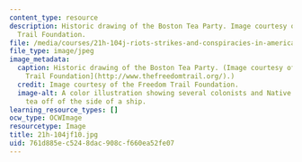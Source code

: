 ```yaml
---
content_type: resource
description: Historic drawing of the Boston Tea Party. Image courtesy of the Freedom
  Trail Foundation.
file: /media/courses/21h-104j-riots-strikes-and-conspiracies-in-american-history-fall-2010/761d885ec5248dac908cf660ea52fe07_21h-104jf10.jpg
file_type: image/jpeg
image_metadata:
  caption: Historic drawing of the Boston Tea Party. (Image courtesy of the [Freedom
    Trail Foundation](http://www.thefreedomtrail.org/).)
  credit: Image courtesy of the Freedom Trail Foundation.
  image-alt: A color illustration showing several colonists and Native Americans throwing
    tea off of the side of a ship.
learning_resource_types: []
ocw_type: OCWImage
resourcetype: Image
title: 21h-104jf10.jpg
uid: 761d885e-c524-8dac-908c-f660ea52fe07
---
```

